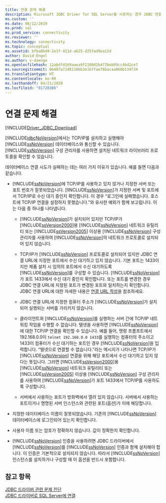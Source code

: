 ```yaml
---
title: 연결 문제 해결
description: Microsoft JDBC Driver for SQL Server를 사용하는 경우 JDBC 연결 및 잠재적인 연결 문제를 해결하는 방법에 대해 알아봅니다.
ms.custom: ''
ms.date: 08/12/2019
ms.prod: sql
ms.prod_service: connectivity
ms.reviewer: ''
ms.technology: connectivity
ms.topic: conceptual
ms.assetid: bfba0b49-2e1f-411d-a625-d25fad9ea12d
author: David-Engel
ms.author: v-daenge
ms.openlocfilehash: 12abdfd169aaea9f2108d2b4776eb99cc4bd2ce7
ms.sourcegitcommit: 66407a7248118bb3e167fae76bacaa868b134734
ms.translationtype: HT
ms.contentlocale: ko-KR
ms.lasthandoff: 04/21/2020
ms.locfileid: "81728386"
---
```

# <a name="troubleshooting-connectivity"></a>연결 문제 해결
[!INCLUDE[Driver_JDBC_Download](../../includes/driver_jdbc_download.md)]

  [!INCLUDE[jdbcNoVersion](../../includes/jdbcnoversion_md.md)]에서는 TCP/IP를 설치하고 실행해야 [!INCLUDE[ssNoVersion](../../includes/ssnoversion-md.md)] 데이터베이스와 통신할 수 있습니다. [!INCLUDE[ssNoVersion](../../includes/ssnoversion-md.md)] 구성 관리자를 사용하면 설치된 네트워크 라이브러리 프로토콜을 확인할 수 있습니다.  
  
 데이터베이스 연결 시도가 실패하는 데는 여러 가지 이유가 있습니다. 예를 들면 다음과 같습니다.  
  
-   [!INCLUDE[ssNoVersion](../../includes/ssnoversion-md.md)]에 TCP/IP를 사용하고 있지 않거나 지정한 서버 또는 포트 번호가 잘못되었습니다. [!INCLUDE[ssNoVersion](../../includes/ssnoversion-md.md)]가 지정한 서버 및 포트에서 TCP/IP로 수신 대기 중인지 확인합니다. 이 경우 “로그인에 실패했습니다. 호스트에 TCP/IP 연결을 설정하지 못했습니다."와 유사한 예외가 함께 보고됩니다. 이는 다음 중 하나를 나타냅니다.  
  
    -   [!INCLUDE[ssNoVersion](../../includes/ssnoversion-md.md)]가 설치되어 있지만 TCP/IP가 [!INCLUDE[ssVersion2000](../../includes/ssversion2000-md.md)]용 [!INCLUDE[ssNoVersion](../../includes/ssnoversion-md.md)] 네트워크 유틸리티 또는 [!INCLUDE[ssVersion2005](../../includes/ssversion2005-md.md)] 이상용 [!INCLUDE[ssNoVersion](../../includes/ssnoversion-md.md)] 구성 관리자를 사용하여 [!INCLUDE[ssNoVersion](../../includes/ssnoversion-md.md)]의 네트워크 프로토콜로 설치되어 있지 않습니다.  
  
    -   TCP/IP가 [!INCLUDE[ssNoVersion](../../includes/ssnoversion-md.md)] 프로토콜로 설치되어 있지만 JDBC 연결 URL에 지정한 포트에서 수신 대기하고 있지 않습니다. 기본 포트는 1433이지만 제품 설치 시 임의의 포트에서 수신 대기하도록 [!INCLUDE[ssNoVersion](../../includes/ssnoversion-md.md)]를 구성할 수 있습니다. [!INCLUDE[ssNoVersion](../../includes/ssnoversion-md.md)]가 포트 1433에서 수신 대기 중인지 확인합니다. 또는 포트를 변경한 경우 JDBC 연결 URL에 지정된 포트가 변경된 포트와 일치하는지 확인합니다. JDBC 연결 URL에 대한 자세한 내용은 [연결 URL 작성](../../connect/jdbc/building-the-connection-url.md)을 참조하세요.  
  
    -   JDBC 연결 URL에 지정한 컴퓨터 주소가 [!INCLUDE[ssNoVersion](../../includes/ssnoversion-md.md)]가 설치되어 실행되는 서버를 가리키지 않습니다.  
  
    -   클라이언트와 [!INCLUDE[ssNoVersion](../../includes/ssnoversion-md.md)]를 실행하는 서버 간에 TCP/IP 네트워킹 작업을 수행할 수 없습니다. 텔넷을 사용하면 [!INCLUDE[ssNoVersion](../../includes/ssnoversion-md.md)]에 대한 TCP/IP 연결을 확인할 수 있습니다. 예를 들어, 명령 프롬프트에서 192.168.0.0이 `telnet 192.168.0.0 1433`를 실행하는 컴퓨터의 주소이고 1433이 컴퓨터가 수신 대기하는 포트인 경우 [!INCLUDE[ssNoVersion](../../includes/ssnoversion-md.md)]을 입력합니다. “텔넷으로 연결할 수 없습니다.”라는 메시지가 나타나면 TCP/IP가 [!INCLUDE[ssNoVersion](../../includes/ssnoversion-md.md)] 연결을 위해 해당 포트에서 수신 대기하고 있지 않다는 뜻입니다. 그러면 [!INCLUDE[ssVersion2000](../../includes/ssversion2000-md.md)]용 [!INCLUDE[ssNoVersion](../../includes/ssnoversion-md.md)] 네트워크 유틸리티 또는 [!INCLUDE[ssVersion2005](../../includes/ssversion2005-md.md)] 이상용 [!INCLUDE[ssNoVersion](../../includes/ssnoversion-md.md)] 구성 관리자를 사용하여 [!INCLUDE[ssNoVersion](../../includes/ssnoversion-md.md)]가 포트 1433에서 TCP/IP를 사용하도록 구성합니다.  
  
    -   서버에서 사용하는 포트가 방화벽에서 열려 있지 않습니다. 서버에서 사용하는 포트이거나 명명된 서버 인스턴스와 관련된 포트(옵션)가 이에 해당합니다.  
  
-   지정한 데이터베이스 이름이 잘못되었습니다. 기존의 [!INCLUDE[ssNoVersion](../../includes/ssnoversion-md.md)] 데이터베이스에 로그인되어 있는지 확인합니다.  
  
-   사용자 이름 또는 암호가 정확하지 않습니다. 값이 정확한지 확인합니다.  
  
-   [!INCLUDE[ssNoVersion](../../includes/ssnoversion-md.md)] 인증을 사용하려면 JDBC 드라이버에서 [!INCLUDE[ssNoVersion](../../includes/ssnoversion-md.md)]를 [!INCLUDE[ssNoVersion](../../includes/ssnoversion-md.md)] 인증과 함께 설치해야 합니다. 이 인증은 기본적으로 설치되지 않습니다. 따라서 [!INCLUDE[ssNoVersion](../../includes/ssnoversion-md.md)] 인스턴스를 설치하거나 구성할 때 이 옵션을 반드시 포함합니다.  
  
## <a name="see-also"></a>참고 항목  
 [JDBC 드라이버 관련 문제 진단](diagnosing-problems-with-the-jdbc-driver.md)   
 [JDBC 드라이버로 SQL Server에 연결](connecting-to-sql-server-with-the-jdbc-driver.md)  
  
  
